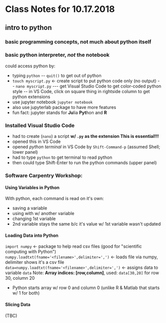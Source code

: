 # Class Notes for 10.17.2018
## intro to python
### basic programming concepts, not much about python itself
### basic python interpreter, *not* the notebook
could access python by:
- typing `python`
-- `quit()` to get out of python
- `touch myscript.py` <- create script to put python code only (no output)
-- `nano myscript.py`
--- get Visual Studio Code to get color-coded python style
-- in VS Code, click on square thing in rightside column to get python extensions
- use jupyter notebook `jupyter notebook`
- also use jupyterlab package to have more features
- fun fact: jupyter stands for **Ju**lia **Pyt**hon and **R**

### Installed Visual Studio Code
- had to create (`nano`) a script **w/ `.py` as the extension This is essential!!!**
- opened this in VS Code
- opened *python terminal* in VS Code by `Shift-Command-p` (assumed Shell; lower panel)
- had to type `python` to get terminal to read python
- then could type Shift-Enter to run the python commands (upper panel)

### Software Carpentry Workshop:
#### Using Variables in Python
With python, each command is read on it's own:
- saving a variable
- using with w/ another variable
- changing 1st variable
- 2nd variable stays the same b/c it's value w/ 1st variable wasn't updated

#### Loading Data into Python
`import numpy` <- package to help read csv files (good for "scientific computing with Python")
`numpy.loadtxt(fname='<filename>',delimiter=',')` <- loads file via numpy, delimiter shows it's a csv file
`data=numpy.loadtxt(fname='<filename>',delimiter=',')` <- assigns data to variable `data`
Note: **Array indices: [row,column]**, used: `data[30,20]` for row 30, column 20
- Python starts array w/ row 0 and column 0 (unlike R & Matlab that starts w/ 1 for both)

#### Slicing Data
(TBC)
